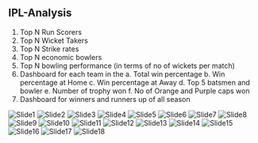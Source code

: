 ## IPL-Analysis
1.	Top N Run Scorers
2.	Top N Wicket Takers
3.	Top N Strike rates
4.	Top N economic bowlers
5.	Top N bowling performance (in terms of no of wickets per match)
6.	Dashboard for each team in the
       a.	Total win percentage 
       b.	Win percentage at Home
       c.	Win percentage at Away
       d.	Top 5 batsmen and bowler
       e.	Number of trophy won
       f.	No of Orange and Purple caps won
7.	Dashboard for winners and runners up of all season 

![Slide1](https://github.com/Siva-Subramaniam-DS/IPL-Analysis/assets/138869164/a0196785-6466-456a-9981-4433a8b36997)
![Slide2](https://github.com/Siva-Subramaniam-DS/IPL-Analysis/assets/138869164/a615e5c3-75f3-4c17-bd71-4a7151bcd764)
![Slide3](https://github.com/Siva-Subramaniam-DS/IPL-Analysis/assets/138869164/79bdabf3-f0db-43c3-a7cd-0e224b76943c)
![Slide4](https://github.com/Siva-Subramaniam-DS/IPL-Analysis/assets/138869164/1ba77507-edc6-4330-84bc-968e8522fd2e)
![Slide5](https://github.com/Siva-Subramaniam-DS/IPL-Analysis/assets/138869164/d44d8fde-612b-40a5-815f-21d1a879bcf2)
![Slide6](https://github.com/Siva-Subramaniam-DS/IPL-Analysis/assets/138869164/fa68a0c8-d3f6-46ad-9430-4f364ac83307)
![Slide7](https://github.com/Siva-Subramaniam-DS/IPL-Analysis/assets/138869164/0da16790-6786-4371-9014-75379df274ed)
![Slide8](https://github.com/Siva-Subramaniam-DS/IPL-Analysis/assets/138869164/34ce88a6-9937-40e9-b151-fa7f81b2b942)
![Slide9](https://github.com/Siva-Subramaniam-DS/IPL-Analysis/assets/138869164/a1984f2b-557c-42b9-aa72-e9b0b578acb8)
![Slide10](https://github.com/Siva-Subramaniam-DS/IPL-Analysis/assets/138869164/de98cce3-f65f-468c-8eef-ec3eb2574183)
![Slide11](https://github.com/Siva-Subramaniam-DS/IPL-Analysis/assets/138869164/889d353e-39db-4319-a704-9c4717ccf167)
![Slide12](https://github.com/Siva-Subramaniam-DS/IPL-Analysis/assets/138869164/e19bb306-04f9-4d49-b76f-5f0f3d78ceb4)
![Slide13](https://github.com/Siva-Subramaniam-DS/IPL-Analysis/assets/138869164/ae3260df-3095-4b3b-962c-d2e236ed144d)
![Slide14](https://github.com/Siva-Subramaniam-DS/IPL-Analysis/assets/138869164/60c16948-56f3-4e80-8652-6e75d98d6e4e)
![Slide15](https://github.com/Siva-Subramaniam-DS/IPL-Analysis/assets/138869164/372c2628-c6e2-421e-ae39-35bebb086a92)
![Slide16](https://github.com/Siva-Subramaniam-DS/IPL-Analysis/assets/138869164/2f9517f8-0893-42c6-8ed9-1b9d892f50c0)
![Slide17](https://github.com/Siva-Subramaniam-DS/IPL-Analysis/assets/138869164/604db50b-9997-4b2b-8805-d96f69996d49)
![Slide18](https://github.com/Siva-Subramaniam-DS/IPL-Analysis/assets/138869164/ad78c314-963a-406b-b34d-8b5191d55fcf)


